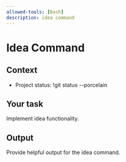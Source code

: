 ```yaml
---
allowed-tools: [Bash]
description: idea command
---
```


# Idea Command

## Context
- Project status: !git status --porcelain

## Your task
Implement idea functionality.

## Output
Provide helpful output for the idea command.
